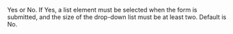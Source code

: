 Yes or No. If Yes, a list element must be selected when the form is submitted, and the size of
		the drop-down list must be at least two. Default is No.